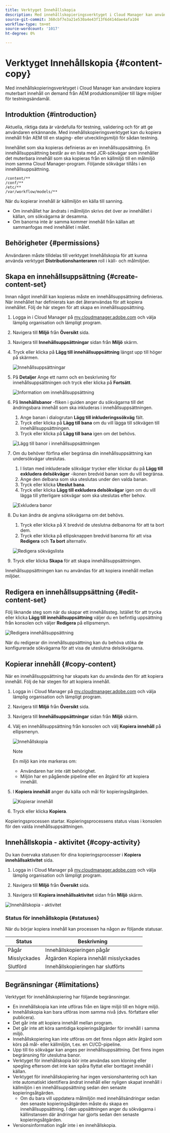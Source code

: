 ```yaml
---
title: Verktyget Innehållskopia
description: Med innehållskopieringsverktyget i Cloud Manager kan användare kopiera muterbart innehåll on demand från AEM produktionsmiljöer till lägre miljöer för testningsändamål.
source-git-commit: 360cbf7e3a21e530a4e43f13f6d414dae4afa104
workflow-type: tm+mt
source-wordcount: '1017'
ht-degree: 0%

---
```



# Verktyget Innehållskopia {#content-copy}

Med innehållskopieringsverktyget i Cloud Manager kan användare kopiera muterbart innehåll on demand från AEM produktionsmiljöer till lägre miljöer för testningsändamål.

## Introduktion {#introduction}

Aktuella, riktiga data är värdefulla för testning, validering och för att ge användaren erkännande. Med innehållskopieringsverktyget kan du kopiera innehåll från AEM till en staging- eller utvecklingsmiljö för sådan testning.

Innehållet som ska kopieras definieras av en innehållsuppsättning. En innehållsuppsättning består av en lista med JCR-sökvägar som innehåller det muterbara innehåll som ska kopieras från en källmiljö till en målmiljö inom samma Cloud Manager-program. Följande sökvägar tillåts i en innehållsuppsättning.

```text
/content/**
/conf/**
/etc/**
/var/workflow/models/**
```

När du kopierar innehåll är källmiljön en källa till sanning.

* Om innehållet har ändrats i målmiljön skrivs det över av innehållet i källan, om sökvägarna är desamma.
* Om banorna inte är samma kommer innehåll från källan att sammanfogas med innehållet i målet.

## Behörigheter {#permissions}

Användaren måste tilldelas till verktyget Innehållskopia för att kunna använda verktyget **Distributionshanteraren** roll i käll- och målmiljöer.

## Skapa en innehållsuppsättning {#create-content-set}

Innan något innehåll kan kopieras måste en innehållsuppsättning definieras. När innehållet har definierats kan det återanvändas för att kopiera innehållet. Följ de här stegen för att skapa en innehållsuppsättning.

1. Logga in i Cloud Manager på [my.cloudmanager.adobe.com](https://my.cloudmanager.adobe.com/) och välja lämplig organisation och lämpligt program.

1. Navigera till **Miljö** från **Översikt** sida.

1. Navigera till **Innehållsuppsättningar** sidan från **Miljö** skärm.

1. Tryck eller klicka på **Lägg till innehållsuppsättning** längst upp till höger på skärmen.

   ![Innehållsuppsättningar](/help/assets/content-sets.png)

1. På **Detaljer** Ange ett namn och en beskrivning för innehållsuppsättningen och tryck eller klicka på **Fortsätt**.

   ![Information om innehållsuppsättning](/help/assets/add-content-set-details.png)

1. På **Innehållsbanor** -fliken i guiden anger du sökvägarna till det ändringsbara innehåll som ska inkluderas i innehållsuppsättningen.

   1. Ange banan i dialogrutan **Lägg till inkluderingssökväg** fält.
   1. Tryck eller klicka på **Lägg till bana** om du vill lägga till sökvägen till innehållsuppsättningen.
   1. Tryck eller klicka på **Lägg till bana** igen om det behövs.

   ![Lägg till banor i innehållsuppsättningen](/help/assets/add-content-set-paths.png)

1. Om du behöver förfina eller begränsa din innehållsuppsättning kan undersökvägar uteslutas.

   1. I listan med inkluderade sökvägar trycker eller klickar du på **Lägg till exkludera delsökvägar** -ikonen bredvid banan som du vill begränsa.
   1. Ange den delbana som ska uteslutas under den valda banan.
   1. Tryck eller klicka **Uteslut bana**.
   1. Tryck eller klicka **Lägg till exkludera delsökvägar** igen om du vill lägga till ytterligare sökvägar som ska uteslutas efter behov.

   ![Exkludera banor](/help/assets/add-content-set-paths-excluded.png)

1. Du kan ändra de angivna sökvägarna om det behövs.

   1. Tryck eller klicka på X bredvid de uteslutna delbanorna för att ta bort dem.
   1. Tryck eller klicka på ellipsknappen bredvid banorna för att visa **Redigera** och **Ta bort** alternativ.

   ![Redigera sökvägslista](/help/assets/add-content-set-excluded-paths.png)

1. Tryck eller klicka **Skapa** för att skapa innehållsuppsättningen.

Innehållsuppsättningen kan nu användas för att kopiera innehåll mellan miljöer.

## Redigera en innehållsuppsättning {#edit-content-set}

Följ liknande steg som när du skapar ett innehållssteg. Istället för att trycka eller klicka **Lägg till innehållsuppsättning** väljer du en befintlig uppsättning från konsolen och väljer **Redigera** på ellipsmenyn.

![Redigera innehållsuppsättning](/help/assets/edit-content-set.png)

När du redigerar din innehållsuppsättning kan du behöva utöka de konfigurerade sökvägarna för att visa de uteslutna delsökvägarna.

## Kopierar innehåll {#copy-content}

När en innehållsuppsättning har skapats kan du använda den för att kopiera innehåll. Följ de här stegen för att kopiera innehåll.

1. Logga in i Cloud Manager på [my.cloudmanager.adobe.com](https://my.cloudmanager.adobe.com/) och välja lämplig organisation och lämpligt program.

1. Navigera till **Miljö** från **Översikt** sida.

1. Navigera till **Innehållsuppsättningar** sidan från **Miljö** skärm.

1. Välj en innehållsuppsättning från konsolen och välj **Kopiera innehåll** på ellipsmenyn.

   ![Innehållskopia](/help/assets/copy-content.png)

   >[!NOTE]
   >
   >En miljö kan inte markeras om:
   >
   >* Användaren har inte rätt behörighet.
   >* Miljön har en pågående pipeline eller en åtgärd för att kopiera innehåll.


1. I **Kopiera innehåll** anger du källa och mål för kopieringsåtgärden.

   ![Kopierar innehåll](/help/assets/copying-content.png)

1. Tryck eller klicka **Kopiera**.

Kopieringsprocessen startar. Kopieringsprocessens status visas i konsolen för den valda innehållsuppsättningen.

## Innehållskopia - aktivitet {#copy-activity}

Du kan övervaka statusen för dina kopieringsprocesser i **Kopiera innehållsaktivitet** sida.

1. Logga in i Cloud Manager på [my.cloudmanager.adobe.com](https://my.cloudmanager.adobe.com/) och välja lämplig organisation och lämpligt program.

1. Navigera till **Miljö** från **Översikt** sida.

1. Navigera till **Kopiera innehållsaktivitet** sidan från **Miljö** skärm.

![Innehållskopia - aktivitet](/help/assets/copy-content-activity.png)

### Status för innehållskopia {#statuses}

När du börjar kopiera innehåll kan processen ha någon av följande statusar.

| Status | Beskrivning |
|---|---|
| Pågår | Innehållskopieringen pågår |
| Misslyckades | Åtgärden Kopiera innehåll misslyckades |
| Slutförd | Innehållskopieringen har slutförts |

## Begränsningar {#limitations}

Verktyget för innehållskopiering har följande begränsningar.

* En innehållskopia kan inte utföras från en lägre miljö till en högre miljö.
* Innehållskopia kan bara utföras inom samma nivå (dvs. författare eller publicera).
* Det går inte att kopiera innehåll mellan program.
* Det går inte att köra samtidiga kopieringsåtgärder för innehåll i samma miljö.
* Innehållskopiering kan inte utföras om det finns någon aktiv åtgärd som körs på mål- eller källmiljön, t.ex. en CI/CD-pipeline.
* Upp till tio sökvägar kan anges per innehållsuppsättning. Det finns ingen begränsning för uteslutna banor.
* Verktyget för innehållskopia bör inte användas som kloning eller spegling eftersom det inte kan spåra flyttat eller borttaget innehåll i källan.
* Verktyget för innehållskopiering har ingen versionshantering och kan inte automatiskt identifiera ändrat innehåll eller nyligen skapat innehåll i källmiljön i en innehållsuppsättning sedan den senaste kopieringsåtgärden.
   * Om du bara vill uppdatera målmiljön med innehållsändringar sedan den senaste kopieringsåtgärden måste du skapa en innehållsuppsättning. I den uppsättningen anger du sökvägarna i källinstansen där ändringar har gjorts sedan den senaste kopieringsåtgärden.
* Versionsinformation ingår inte i en innehållskopia.
